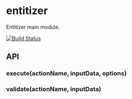 # entitizer

Entitizer main module.

[![Build Status](https://travis-ci.org/entitizer/entitizer-js.svg?branch=master)](https://travis-ci.org/entitizer/entitizer-js)

## API

### execute(actionName, inputData, options)

### validate(actionName, inputData)
